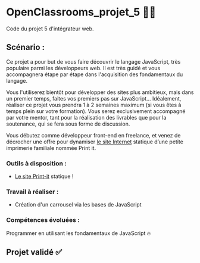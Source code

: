 # OpenClassrooms_projet_5 🧑‍💻
Code du projet 5 d'intégrateur web.

## Scénario :

Ce projet a pour but de vous faire découvrir le langage JavaScript, très populaire parmi les développeurs web.
Il est très guidé et vous accompagnera étape par étape dans l'acquisition des fondamentaux du langage.

Vous l'utiliserez bientôt pour développer des sites plus ambitieux, mais dans un premier temps, faites vos premiers pas sur JavaScript...
Idéalement, réaliser ce projet vous prendra 1 à 2 semaines maximum (si vous êtes à temps plein sur votre formation). 
Vous serez exclusivement accompagné par votre mentor, tant pour la réalisation des livrables que pour la soutenance, qui se fera sous forme de discussion.

Vous débutez comme développeur front-end en freelance, et venez de décrocher une offre pour dynamiser [le site Internet](https://github.com/OpenClassrooms-Student-Center/Print-it-JS) statique d’une petite imprimerie familiale nommée Print it.

### Outils à disposition :

+ [Le site Print-it](https://github.com/OpenClassrooms-Student-Center/Print-it-JS) statique !

### Travail à réaliser : 

+ Création d'un carrousel via les bases de JavaScript 

### Compétences évoluées :

Programmer en utilisant les fondamentaux de JavaScript 🔥

## Projet validé ✅
